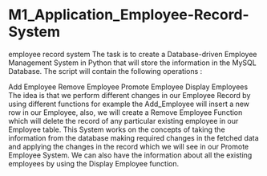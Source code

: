 # M1_Application_Employee-Record-System
employee record system
The task is to create a Database-driven Employee Management System in Python that will store the information in the MySQL Database. The script will contain the following operations :

Add Employee
Remove Employee
Promote Employee
Display Employees
The idea is that we perform different changes in our Employee Record by using different functions for example the Add_Employee will insert a new row in our Employee, also, we will create a Remove Employee Function which will delete the record of any particular existing employee in our Employee table. This System works on the concepts of taking the information from the database making required changes in the fetched data and applying the changes in the record which we will see in our Promote Employee System. We can also have the information about all the existing employees by using the Display Employee function. 
